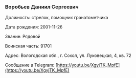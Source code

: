 ### Воробьев Даниил Сергеевич

Должность: стрелок, помощник гранатометчика

Дата рождения: 2001-11-26

Звание: Рядовой

Воинская часть: 91701

Адрес: Вологодская обл., г. Сокол, ул. Луковецкая, 4, кв. 72

Сообщение в Telegram: [https://youtu.be/XgyjTK_MpfE](https://youtu.be/XgyjTK_MpfE)
